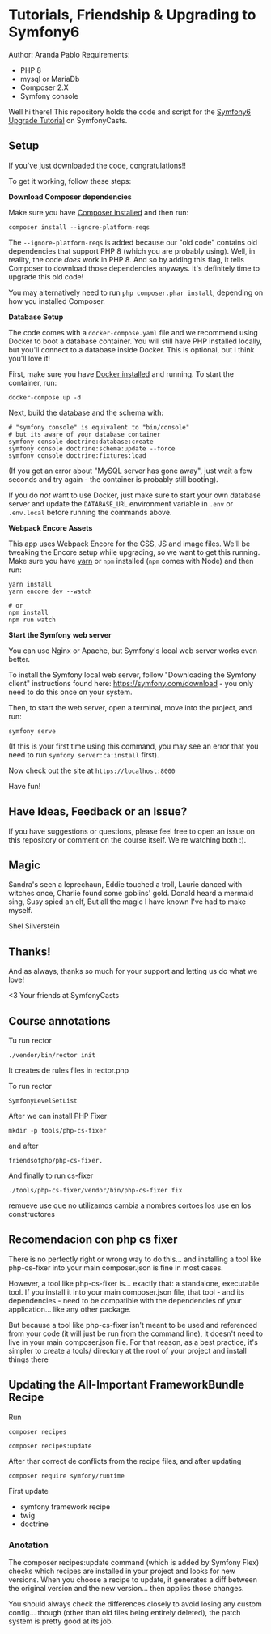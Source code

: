 

# Tutorials, Friendship & Upgrading to Symfony6

Author: Aranda Pablo
Requirements:
- PHP 8
- mysql or MariaDb
- Composer 2.X
- Symfony console

Well hi there! This repository holds the code and script
for the [Symfony6 Upgrade Tutorial](https://symfonycasts.com/screencast/symfony6-upgrade) on SymfonyCasts.

## Setup

If you've just downloaded the code, congratulations!!

To get it working, follow these steps:

**Download Composer dependencies**

Make sure you have [Composer installed](https://getcomposer.org/download/)
and then run:

```
composer install --ignore-platform-reqs
```

The `--ignore-platform-reqs` is added because our "old code" contains old
dependencies that support PHP 8 (which you are probably using). Well, in
reality, the code *does* work in PHP 8. And so by adding this flag, it tells
Composer to download those dependencies anyways. It's definitely time to
upgrade this old code!

You may alternatively need to run `php composer.phar install`, depending
on how you installed Composer.

**Database Setup**

The code comes with a `docker-compose.yaml` file and we recommend using
Docker to boot a database container. You will still have PHP installed
locally, but you'll connect to a database inside Docker. This is optional,
but I think you'll love it!

First, make sure you have [Docker installed](https://docs.docker.com/get-docker/)
and running. To start the container, run:

```
docker-compose up -d
```

Next, build the database and the schema with:

```
# "symfony console" is equivalent to "bin/console"
# but its aware of your database container
symfony console doctrine:database:create
symfony console doctrine:schema:update --force
symfony console doctrine:fixtures:load
```

(If you get an error about "MySQL server has gone away", just wait
a few seconds and try again - the container is probably still booting).

If you do *not* want to use Docker, just make sure to start your own
database server and update the `DATABASE_URL` environment variable in
`.env` or `.env.local` before running the commands above.

**Webpack Encore Assets**

This app uses Webpack Encore for the CSS, JS and image files. We'll
be tweaking the Encore setup while upgrading, so we want to get this
running. Make sure you have [yarn](https://yarnpkg.com/lang/en/)
or `npm` installed (`npm` comes with Node) and then run:

```
yarn install
yarn encore dev --watch

# or
npm install
npm run watch
```

**Start the Symfony web server**

You can use Nginx or Apache, but Symfony's local web server
works even better.

To install the Symfony local web server, follow
"Downloading the Symfony client" instructions found
here: https://symfony.com/download - you only need to do this
once on your system.

Then, to start the web server, open a terminal, move into the
project, and run:

```
symfony serve
```

(If this is your first time using this command, you may see an
error that you need to run `symfony server:ca:install` first).

Now check out the site at `https://localhost:8000`

Have fun!

## Have Ideas, Feedback or an Issue?

If you have suggestions or questions, please feel free to
open an issue on this repository or comment on the course
itself. We're watching both :).

## Magic

Sandra's seen a leprechaun,
Eddie touched a troll,
Laurie danced with witches once,
Charlie found some goblins' gold.
Donald heard a mermaid sing,
Susy spied an elf,
But all the magic I have known
I've had to make myself.

Shel Silverstein

## Thanks!

And as always, thanks so much for your support and letting
us do what we love!

<3 Your friends at SymfonyCasts


## Course annotations

Tu run rector

```
./vendor/bin/rector init
```

It creates de rules files in rector.php

To run rector

```
SymfonyLevelSetList
```

After we can install PHP Fixer

```
mkdir -p tools/php-cs-fixer
```

and after
```
friendsofphp/php-cs-fixer.
```

And finally to run cs-fixer

```
./tools/php-cs-fixer/vendor/bin/php-cs-fixer fix
```

remueve use que no utilizamos
cambia a nombres cortoes los use en los constructores


## Recomendacion con php cs fixer
There is no perfectly right or wrong way to do this... and installing a tool like php-cs-fixer into your main composer.json is fine in most cases.

However, a tool like php-cs-fixer is... exactly that: a standalone, executable tool. If you install it into your main composer.json file, that tool - and its dependencies - need to be compatible with the dependencies of your application... like any other package.

But because a tool like php-cs-fixer isn't meant to be used and referenced from your code (it will just be run from the command line), it doesn't need to live in your main composer.json file. For that reason, as a best practice, it's simpler to create a tools/ directory at the root of your project and install things there


## Updating the All-Important FrameworkBundle Recipe

Run
```
composer recipes
```

```
composer recipes:update
```

After thar correct de conflicts from the recipe files, and after updating

```
composer require symfony/runtime
```

First update
- symfony framework recipe
- twig
- doctrine

### Anotation
The composer recipes:update command (which is added by Symfony Flex) checks which recipes are installed in your project and looks for new versions. When you choose a recipe to update, it generates a diff between the original version and the new version... then applies those changes.

You should always check the differences closely to avoid losing any custom config... though (other than old files being entirely deleted), the patch system is pretty good at its job.
